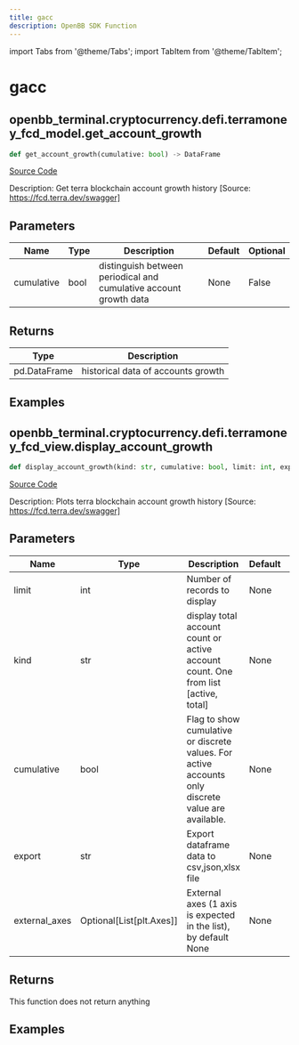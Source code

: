 ```yaml
---
title: gacc
description: OpenBB SDK Function
---
```


import Tabs from '@theme/Tabs';
import TabItem from '@theme/TabItem';

# gacc

<Tabs>
<TabItem value="model" label="Model" default>

## openbb_terminal.cryptocurrency.defi.terramoney_fcd_model.get_account_growth

```python title='openbb_terminal/cryptocurrency/defi/terramoney_fcd_model.py'
def get_account_growth(cumulative: bool) -> DataFrame
```
[Source Code](https://github.com/OpenBB-finance/OpenBBTerminal/tree/main/openbb_terminal/cryptocurrency/defi/terramoney_fcd_model.py#L263)

Description: Get terra blockchain account growth history [Source: https://fcd.terra.dev/swagger]

## Parameters

| Name | Type | Description | Default | Optional |
| ---- | ---- | ----------- | ------- | -------- |
| cumulative | bool | distinguish between periodical and cumulative account growth data | None | False |

## Returns

| Type | Description |
| ---- | ----------- |
| pd.DataFrame | historical data of accounts growth |

## Examples



</TabItem>
<TabItem value="view" label="View">

## openbb_terminal.cryptocurrency.defi.terramoney_fcd_view.display_account_growth

```python title='openbb_terminal/cryptocurrency/defi/terramoney_fcd_view.py'
def display_account_growth(kind: str, cumulative: bool, limit: int, export: str, external_axes: Optional[List[matplotlib.axes._axes.Axes]]) -> None
```
[Source Code](https://github.com/OpenBB-finance/OpenBBTerminal/tree/main/openbb_terminal/cryptocurrency/defi/terramoney_fcd_view.py#L139)

Description: Plots terra blockchain account growth history [Source: https://fcd.terra.dev/swagger]

## Parameters

| Name | Type | Description | Default | Optional |
| ---- | ---- | ----------- | ------- | -------- |
| limit | int | Number of records to display | None | False |
| kind | str | display total account count or active account count. One from list [active, total] | None | False |
| cumulative | bool | Flag to show cumulative or discrete values. For active accounts only discrete value are available. | None | False |
| export | str | Export dataframe data to csv,json,xlsx file | None | False |
| external_axes | Optional[List[plt.Axes]] | External axes (1 axis is expected in the list), by default None | None | True |

## Returns

This function does not return anything

## Examples



</TabItem>
</Tabs>